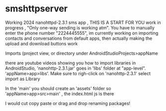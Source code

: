 # smshttpserver
Working 2024 nanohttpd-2.3.1 sms app , THIS IS A START FOR YOU work in progress , "Only one-way sending is working atm". You have to manually enter the phone number "2224445555", im currently working on importing contacts and conversations from default apps, then actually making the upload and download buttons work

Imports (project view, or directory under AndroidStudioProjects>appName

there are youtube videos showing you how to import libraries in AndroidStudio, 'nanohttp-2.3.1.jar' goes in 'libs' folder at "app-level". 'appName>app>libs'. Make sure to righ-click on 'nanohttp-2.3.1' select import as Library

In the 'main' you should create an 'assets' folder so 'appName>app>src>main' , the index.html js is there

I would cut copy paste or drag and drop renaming packages!
